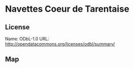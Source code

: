 # Navettes Coeur de Tarentaise
    
## License

Name: ODbL-1.0
URL: http://opendatacommons.org/licenses/odbl/summary/

## Map

<WorldMap topic="stefan/public-transport/Navettes_Coeur_de_Tarentaise/vehicle_positions/#" />
